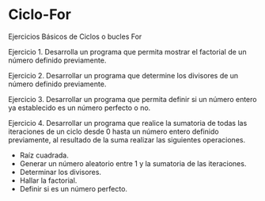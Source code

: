 # Ciclo-For
Ejercicios Básicos de Ciclos o bucles For


Ejercicio 1.
Desarrolla un programa que permita mostrar el factorial de un número
definido previamente.

Ejercicio 2.
Desarrollar un programa que determine los divisores de un número
definido previamente.

Ejercicio 3.
Desarrollar un programa que permita definir si un número entero ya
establecido es un número perfecto o no.

Ejercicio 4.
Desarrollar un programa que realice la sumatoria de todas las
iteraciones de un ciclo desde 0 hasta un número entero definido
previamente, al resultado de la suma realizar las siguientes
operaciones.
- Raíz cuadrada.
- Generar un número aleatorio entre 1 y la sumatoria de las iteraciones.
- Determinar los divisores.
- Hallar la factorial.
- Definir si es un número perfecto.
